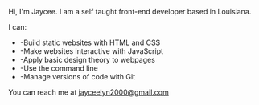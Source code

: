 Hi, I'm Jaycee. I am a self taught front-end developer based in Louisiana.

I can:
<ul>
  <li>-Build static websites with HTML and CSS</li>
  <li>-Make websites interactive with JavaScript</li>
  <li>-Apply basic design theory to webpages</li>
  <li>-Use the command line</li>
  <li>-Manage versions of code with Git</li>
</ul>

You can reach me at jayceelyn2000@gmail.com
<!---
Jayceelyn2000/Jayceelyn2000 is a ✨ special ✨ repository because its `README.md` (this file) appears on your GitHub profile.
You can click the Preview link to take a look at your changes.
--->
